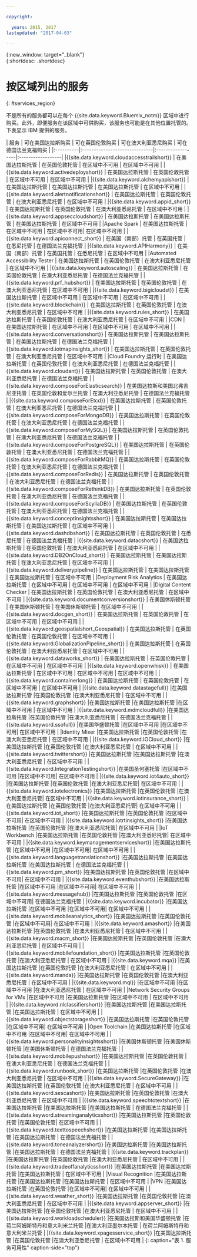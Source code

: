 ```yaml
---

copyright:

  years: 2015, 2017
lastupdated: "2017-04-03"

---
```


{:new_window: target="_blank"}  
{:shortdesc: .shortdesc}


# 按区域列出的服务
{: #services_region}

不是所有的服务都可以在每个 {{site.data.keyword.Bluemix_notm}} 区域中进行购买。此外，即便服务在该区域中可供购买，该服务也可能是在其他位置托管的。下表显示 IBM 提供的服务。



| 服务 | 可在美国达拉斯购买 | 可在英国伦敦购买 | 可在澳大利亚悉尼购买 | 可在德国法兰克福购买 |
|:----------|:------------------------------|:------------------|:------------------|
|{{site.data.keyword.cloudaccesstrailshort}} | 在美国达拉斯托管 | 在英国伦敦托管 | 在区域中不可用 | 在区域中不可用 |
|{{site.data.keyword.activedeployshort}} | 在美国达拉斯托管 | 在英国伦敦托管 | 在区域中不可用 | 在区域中不可用 |
|{{site.data.keyword.alchemyapishort}} | 在美国达拉斯托管 | 在美国达拉斯托管 | 在美国达拉斯托管 | 在区域中不可用 |
|{{site.data.keyword.alertnotificationshort}}	| 在美国达拉斯托管	| 在英国伦敦托管	| 在澳大利亚悉尼托管 | 在区域中不可用 |
|{{site.data.keyword.appid_short}} | 在美国达拉斯托管 | 在英国伦敦托管 | 在澳大利亚悉尼托管 | 在区域中不可用 |
|{{site.data.keyword.appseccloudshort}} | 在美国达拉斯托管 | 在美国达拉斯托管 | 在美国达拉斯托管 | 在区域中不可用 |
|Apache Spark | 在美国达拉斯托管 | 在区域中不可用 | 在区域中不可用| 在区域中不可用 |
|{{site.data.keyword.apiconnect_short}} | 在美国（南部）托管 | 在英国托管 | 在悉尼托管 | 在德国法兰克福托管 |
|{{site.data.keyword.APIHarmony}} | 在美国（南部）托管 | 在英国托管 | 在悉尼托管 | 在区域中不可用 |
|Automated Accessibility Tester | 在美国达拉斯托管 | 在英国伦敦托管 | 在澳大利亚悉尼托管 | 在区域中不可用 |
|{{site.data.keyword.autoscaling}} | 在美国达拉斯托管 | 在英国伦敦托管 | 在澳大利亚悉尼托管 | 在德国法兰克福托管 |
|{{site.data.keyword.prf_hubshort}}	| 在美国达拉斯托管 | 在英国伦敦托管 | 在澳大利亚悉尼托管 | 在区域中不可用 |
|{{site.data.keyword.bigicloudst}} | 在美国达拉斯托管 | 在区域中不可用 | 在区域中不可用 | 在区域中不可用 |
|{{site.data.keyword.blockchain}} | 在美国达拉斯托管 | 在英国伦敦托管 | 在澳大利亚悉尼托管 | 在区域中不可用 |
|{{site.data.keyword.rules_short}} | 在美国达拉斯托管 | 在英国伦敦托管 | 在澳大利亚悉尼托管 | 在区域中不可用 |
|CDN | 在美国达拉斯托管 | 在区域中不可用 | 在区域中不可用 | 在区域中不可用 |
|{{site.data.keyword.conversationshort}} | 在美国达拉斯托管 | 在美国达拉斯托管 | 在美国达拉斯托管 | 在德国法兰克福托管 |
|{{site.data.keyword.iotmapinsights_short}} | 在美国达拉斯托管 | 在英国伦敦托管 | 在澳大利亚悉尼托管 | 在区域中不可用 |
|Cloud Foundry 运行时 | 在美国达拉斯托管 | 在英国伦敦托管 | 在澳大利亚悉尼托管 | 在德国法兰克福托管 |
|{{site.data.keyword.cloudant}} | 在美国达拉斯托管 | 在英国伦敦托管 | 在澳大利亚悉尼托管 | 在德国法兰克福托管 |
|{{site.data.keyword.composeForElasticsearch}} | 在美国达拉斯和美国北弗吉尼亚托管 | 在英国伦敦和爱尔兰托管 | 在澳大利亚悉尼托管 | 在德国法兰克福托管 |
|{{site.data.keyword.composeForEtcd}}	| 在美国达拉斯托管	| 在英国伦敦托管	| 在澳大利亚悉尼托管 | 在德国法兰克福托管 |
|{{site.data.keyword.composeForMongoDB}} | 在美国达拉斯托管 | 在英国伦敦托管 | 在澳大利亚悉尼托管 | 在德国法兰克福托管 |
|{{site.data.keyword.composeForMySQL}} | 在美国达拉斯托管 | 在英国伦敦托管 | 在澳大利亚悉尼托管 | 在德国法兰克福托管 |
|{{site.data.keyword.composeForPostgreSQL}} | 在美国达拉斯托管 | 在英国伦敦托管 | 在澳大利亚悉尼托管 | 在德国法兰克福托管 |
|{{site.data.keyword.composeForRabbitMQ}}	| 在美国达拉斯托管	| 在英国伦敦托管 | 在澳大利亚悉尼托管 | 在德国法兰克福托管 |
|{{site.data.keyword.composeForRedis}} | 在美国达拉斯托管	| 在英国伦敦托管 | 在澳大利亚悉尼托管 | 在德国法兰克福托管 |
|{{site.data.keyword.composeForRethinkDB}} | 在美国达拉斯托管 | 在英国伦敦托管 | 在澳大利亚悉尼托管 | 在德国法兰克福托管 |
|{{site.data.keyword.composeForScyllaDB}} | 在美国达拉斯托管 | 在英国伦敦托管 | 在澳大利亚悉尼托管 | 在德国法兰克福托管 |
|{{site.data.keyword.conceptinsightsshort}}	| 在美国达拉斯托管	| 在美国达拉斯托管	| 在美国达拉斯托管 | 在区域中不可用 |
|{{site.data.keyword.dashdbshort}} | 在美国达拉斯托管 | 在英国伦敦托管 | 在悉尼托管 | 在德国法兰克福托管 |
|{{site.data.keyword.datacshort}}	| 在美国达拉斯托管	| 在英国伦敦托管	| 在澳大利亚悉尼托管 | 在区域中不可用 |
|{{site.data.keyword.DB2OnCloud_short}}	| 在美国达拉斯托管	| 在美国达拉斯托管	| 在澳大利亚悉尼托管 | 在区域中不可用 |
|{{site.data.keyword.deliverypipeline}}	| 在美国达拉斯托管 | 在美国达拉斯托管	| 在美国达拉斯托管 | 在区域中不可用 |
|Deployment Risk Analytics | 在美国达拉斯托管 | 在区域中不可用 | 在区域中不可用 | 在区域中不可用 |
|Digital Content Checker | 在美国达拉斯托管 | 在英国伦敦托管 | 在澳大利亚悉尼托管 | 在区域中不可用 |
|{{site.data.keyword.documentconversionshort}} | 在美国休斯顿托管	| 在美国休斯顿托管	| 在美国休斯顿托管 | 在区域中不可用 |
|{{site.data.keyword.docgen_short}}	| 在美国达拉斯托管	| 在英国伦敦托管	| 在区域中不可用 | 在区域中不可用 |
|{{site.data.keyword.geospatialshort_Geospatial}}	| 在美国达拉斯托管	| 在英国伦敦托管	| 在英国伦敦托管 | 在区域中不可用 |
|{{site.data.keyword.GlobalizationPipeline_short}}	| 在美国达拉斯托管	| 在英国伦敦托管	| 在澳大利亚悉尼托管 | 在区域中不可用 |
|{{site.data.keyword.dataworks_short}} | 在美国达拉斯托管 | 在英国伦敦托管 | 在区域中不可用 | 在区域中不可用 |
|{{site.data.keyword.openwhisk}} | 在美国达拉斯托管 | 在区域中不可用 | 在区域中不可用 | 在区域中不可用 |
|{{site.data.keyword.containerlong}} | 在美国达拉斯托管 | 在英国伦敦托管 | 在区域中不可用 | 在区域中不可用 |
|{{site.data.keyword.datastagefull}}		|在美国达拉斯托管		|在英国伦敦托管		|在澳大利亚悉尼托管 | 在区域中不可用 |
|{{site.data.keyword.graphshort}}       |在美国达拉斯托管		|在美国达拉斯托管		|在区域中不可用 | 在区域中不可用 |
|{{site.data.keyword.mdmcloudfull}}		|在美国达拉斯托管		|在英国伦敦托管		|在澳大利亚悉尼托管 | 在德国法兰克福托管 |
|{{site.data.keyword.ssofull}}			|在美国华盛顿托管		|在区域中不可用		|在区域中不可用| 在区域中不可用 |
|Identity Mixer		|在美国达拉斯托管		|在英国伦敦托管		|在澳大利亚悉尼托管 | 在区域中不可用 |
|{{site.data.keyword.IOCloud_short}}		|在美国达拉斯托管		|在英国伦敦托管		|在澳大利亚悉尼托管 | 在区域中不可用 |
|{{site.data.keyword.twittershort}}		|在美国达拉斯托管		|在美国达拉斯托管		|在澳大利亚悉尼托管 | 在区域中不可用 |
|{{site.data.keyword.IntegrationTestingshort}}	|在美国圣何塞托管		|在区域中不可用		|在区域中不可用| 在区域中不可用 |
|{{site.data.keyword.iot4auto_short}}		|在美国达拉斯托管		|在英国伦敦托管		|在澳大利亚悉尼托管| 在区域中不可用 |
|{{site.data.keyword.iotelectronics}}		|在美国达拉斯托管		|在英国伦敦托管		|在澳大利亚悉尼托管| 在区域中不可用 |
|{{site.data.keyword.iotinsurance_short}}		|在美国达拉斯托管		|在英国伦敦托管		|在澳大利亚悉尼托管| 在区域中不可用 |
|{{site.data.keyword.iot_short}}		|在美国达拉斯托管		|在英国伦敦托管		|在区域中不可用| 在区域中不可用 |
|{{site.data.keyword.iotrtinsights_short}}		|在美国达拉斯托管		|在英国伦敦托管		|在澳大利亚悉尼托管| 在区域中不可用 |
|IoT Workbench		|在美国达拉斯托管		|在英国伦敦托管		|在澳大利亚悉尼托管| 在区域中不可用 |
|{{site.data.keyword.keymanagementserviceshort}}	|在美国达拉斯托管		|在区域中不可用		|在区域中不可用| 在区域中不可用 |
|{{site.data.keyword.languagetranslationshort}}	|在美国达拉斯托管		|在美国达拉斯托管		|在美国达拉斯托管 | 在德国法兰克福托管 |
|{{site.data.keyword.pm_short}}   |在美国达拉斯托管		|在英国伦敦托管		|在区域中不可用| 在区域中不可用 |
|{{site.data.keyword.eventhubshort}}		|在美国达拉斯托管		|在区域中不可用		|在区域中不可用| 在区域中不可用 |
|{{site.data.keyword.messagehub}}		|在美国达拉斯托管		|在英国伦敦托管		|在区域中不可用| 在德国法兰克福托管 |
|{{site.data.keyword.incubator}}		|在美国达拉斯托管		|在区域中不可用		|在区域中不可用| 在区域中不可用 |
|{{site.data.keyword.mobileanalytics_short}}		|在美国达拉斯托管		|在英国伦敦托管		|在区域中不可用| 在区域中不可用 |
|{{site.data.keyword.amashort}}			|在美国达拉斯托管		|在英国伦敦托管			|在澳大利亚悉尼托管 | 在区域中不可用 |
|{{site.data.keyword.macm_short}}		|在美国达拉斯托管		|在英国伦敦托管			|在澳大利亚悉尼托管 | 在区域中不可用 |
|{{site.data.keyword.mobilefoundation_short}}			|在美国达拉斯托管		|在英国伦敦托管			|在澳大利亚悉尼托管 | 在区域中不可用 |
|{{site.data.keyword.mqa}}			|在美国达拉斯托管		|在英国伦敦托管			|在澳大利亚悉尼托管 | 在区域中不可用 |
|{{site.data.keyword.manda}}			|在美国达拉斯托管		|在英国伦敦托管		|在澳大利亚悉尼托管 | 在区域中不可用 |
|{{site.data.keyword.mql}}			|在区域中不可用		|在区域中不可用		|在澳大利亚悉尼托管 | 在区域中不可用 |
|Network Security Groups for VMs 	|在区域中不可用		|在美国达拉斯托管		|在区域中不可用 | 在区域中不可用 |
|{{site.data.keyword.nlclassifiershort}} 	|在美国达拉斯托管		|在美国达拉斯托管		|在美国达拉斯托管 | 在区域中不可用 |
|{{site.data.keyword.objectstorageshort}}	|在美国达拉斯托管		|在英国伦敦托管		|在区域中不可用| 在区域中不可用 |
|Open Toolchain			|在美国达拉斯托管		|在区域中不可用		|在区域中不可用| 在区域中不可用 |
|{{site.data.keyword.personalityinsightsshort}}	|在美国休斯顿托管		|在美国休斯顿托管		|在美国休斯顿托管 | 在德国法兰克福托管 |
|{{site.data.keyword.mobilepushshort}}				|在美国达拉斯托管		|在英国伦敦托管			|在澳大利亚悉尼托管 | 在德国法兰克福托管 |
|{{site.data.keyword.runbook_short}}				|在美国达拉斯托管		|在英国伦敦托管			|在澳大利亚悉尼托管 | 在区域中不可用 |
|{{site.data.keyword.SecureGateway}}		|在美国达拉斯托管		|在英国伦敦托管		|在澳大利亚悉尼托管 | 在区域中不可用 |
|{{site.data.keyword.sescashort}}		|在美国达拉斯托管		|在英国伦敦托管		|在澳大利亚悉尼托管 | 在区域中不可用 |
|{{site.data.keyword.speechtotextshort}}	|在美国达拉斯托管		|在美国达拉斯托管		|在美国达拉斯托管 | 在德国法兰克福托管 |
|{{site.data.keyword.streaminganalyticsshort}}	|在美国达拉斯托管		|在英国伦敦托管		|在英国伦敦托管| 在区域中不可用 |
|{{site.data.keyword.texttospeechshort}} 	|在美国达拉斯托管		|在美国达拉斯托管		|在美国达拉斯托管 | 在德国法兰克福托管 |
|{{site.data.keyword.toneanalyzershort}} 	|在美国达拉斯托管		|在美国达拉斯托管		|在美国达拉斯托管 | 在德国法兰克福托管 |
|{{site.data.keyword.trackplan}}		|在美国达拉斯托管		|在英国伦敦托管		|在澳大利亚悉尼托管 | 在区域中不可用 |
|{{site.data.keyword.tradeoffanalyticsshort}}	|在美国达拉斯托管		|在美国达拉斯托管		|在美国达拉斯托管 | 在区域中不可用 |
|Visual Recognition	|在美国达拉斯托管		|在美国达拉斯托管		|在美国达拉斯托管 | 在区域中不可用 |
|VPN			|在美国达拉斯托管		|在英国伦敦托管		|在区域中不可用| 在区域中不可用 |
|{{site.data.keyword.weather_short}}		|在美国达拉斯托管		|在英国伦敦托管		|在澳大利亚悉尼托管 | 在区域中不可用 |
|{{site.data.keyword.appserver_short}}	|在美国达拉斯托管		|在英国伦敦托管		|在澳大利亚悉尼托管 | 在区域中不可用 |
|{{site.data.keyword.workloadscheduler}}	|在美国达拉斯和美国华盛顿托管		|在荷兰阿姆斯特丹和意大利米兰托管		|在澳大利亚墨尔本托管 | 在荷兰阿姆斯特丹和意大利米兰托管 |
|{{site.data.keyword.xpagesservice_short}}	|在美国达拉斯托管		|在英国伦敦托管		|在澳大利亚悉尼托管 | 在区域中不可用 |
{: caption="表 1. 服务可用性" caption-side="top"}
